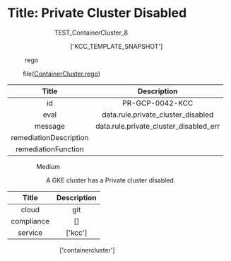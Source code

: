 



# Title: Private Cluster Disabled


***<font color="white">Master Test Id:</font>*** TEST_ContainerCluster_8

***<font color="white">Master Snapshot Id:</font>*** ['KCC_TEMPLATE_SNAPSHOT']

***<font color="white">type:</font>*** rego

***<font color="white">rule:</font>*** file([ContainerCluster.rego])  
  
  
  
  

|Title|Description|
| :---: | :---: |
|id|PR-GCP-0042-KCC|
|eval|data.rule.private_cluster_disabled|
|message|data.rule.private_cluster_disabled_err|
|remediationDescription||
|remediationFunction||


***<font color="white">Severity:</font>*** Medium

***<font color="white">Description:</font>*** A GKE cluster has a Private cluster disabled.  
  
  

|Title|Description|
| :---: | :---: |
|cloud|git|
|compliance|[]|
|service|['kcc']|


***<font color="white">Resource Types:</font>*** ['containercluster']


[ContainerCluster.rego]: https://github.com/prancer-io/prancer-compliance-test/tree/master/google/kcc/ContainerCluster.rego
